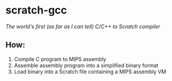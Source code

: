 # scratch-gcc

*The world's first (as far as I can tell) C/C++ to Scratch compiler*

## How:
1. Compile C program to MIPS assembly
2. Assemble assembly program into a simplified binary format
3. Load binary into a Scratch file containing a MIPS assembly VM
